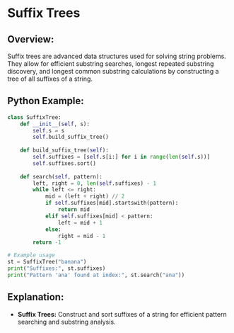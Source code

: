 # **Suffix Trees**

## **Overview:**

Suffix trees are advanced data structures used for solving string problems. They allow for efficient substring searches, longest repeated substring discovery, and longest common substring calculations by constructing a tree of all suffixes of a string.

## **Python Example:**

```python
class SuffixTree:
    def __init__(self, s):
        self.s = s
        self.build_suffix_tree()
    
    def build_suffix_tree(self):
        self.suffixes = [self.s[i:] for i in range(len(self.s))]
        self.suffixes.sort()
    
    def search(self, pattern):
        left, right = 0, len(self.suffixes) - 1
        while left <= right:
            mid = (left + right) // 2
            if self.suffixes[mid].startswith(pattern):
                return mid
            elif self.suffixes[mid] < pattern:
                left = mid + 1
            else:
                right = mid - 1
        return -1

# Example usage
st = SuffixTree("banana")
print("Suffixes:", st.suffixes)
print("Pattern 'ana' found at index:", st.search("ana"))
```

## **Explanation:**
- **Suffix Trees:** Construct and sort suffixes of a string for efficient pattern searching and substring analysis.

